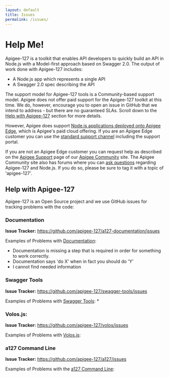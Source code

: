 ```yaml
---
layout: default
title: Issues
permalink: /issues/
---
```


# Help Me!
Apigee-127 is a toolkit that enables API developers to quickly build an API in Node.js with a Model-first approach based on Swagger 2.0.  The output of work done with Apigee-127 includes:
* A Node.js app which represents a single API
* A Swagger 2.0 spec describing the API

The support model for Apigee-127 tools is a Community-based support model.  Apigee does not offer paid support for the Apigee-127 toolkit at this time.  We do, however, encourage you to open an issue in GitHub that we intend to address - but there are no guaranteed SLAs.  Scroll down to the [Help with Apigee-127](#apigee-127-help) section for more details.

However, Apigee does support [Node.js applications deployed onto Apigee Edge](http://apigee.com/docs/api-services/content/overview-nodejs-apigee-edge), which is Apigee's paid cloud offering.  If you are an Apigee Edge customer you can use the [standard support channel](https://community.apigee.com/content/apigee-customer-support) including the support portal.

If you are not an Apigee Edge customer you can request help as described on the [Apigee Support](https://community.apigee.com/content/apigee-customer-support) page of our [Apigee Community](https://community.apigee.com/) site. The Apigee Community site also has forums where you can [ask questions](http://community.apigee.com/questions/ask.html) regarding Apigee-127 and Node.js.  If you do so, please be sure to tag it with a topic of 'apigee-127'.

## <a name='apigee-127-help'></a> Help with Apigee-127

Apigee-127 is an Open Source project and we use GitHub issues for tracking problems with the code:

### Documentation
**Issue Tracker:** https://github.com/apigee-127/a127-documentation/issues

Examples of Problems with [Documentation](https://github.com/apigee-127/a127-documentation):
* Documentation is missing a step that is required in order for something to work correctly.
* Documentation says 'do X' when in fact you should do 'Y'
* I cannot find needed information

### Swagger Tools
**Issue Tracker:** https://github.com/apigee-127/swagger-tools/issues

Examples of Problems with [Swagger Tools](https://github.com/apigee-127/swagger-tools):
*

### Volos.js:
**Issue Tracker:** https://github.com/apigee-127/volos/issues

Examples of Problems with [Volos.js](https://github.com/apigee-127/volos):

### a127 Command Line
**Issue Tracker:** https://github.com/apigee-127/a127/issues

Examples of Problems with the [a127 Command Line](https://github.com/apigee-127/a127):
